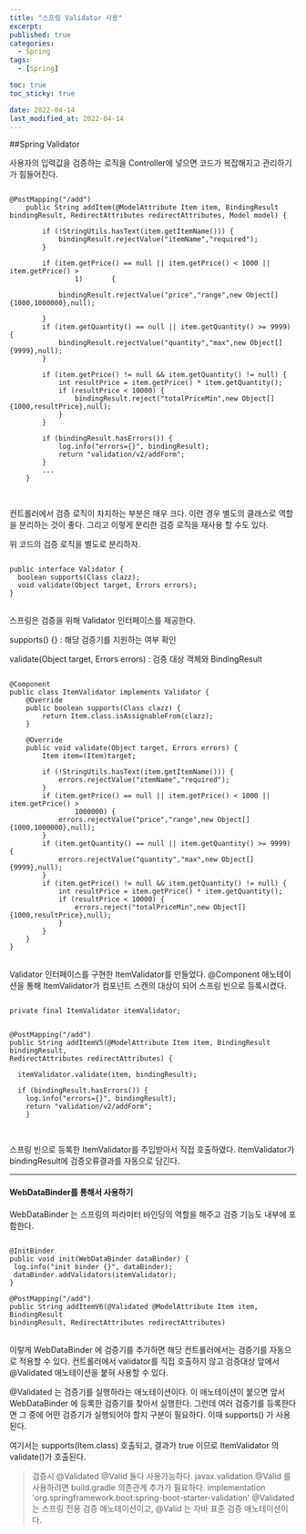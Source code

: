 ```yaml
---
title: "스프링 Validator 사용"
excerpt:
published: true
categories:
  - Spring
tags:
  - [Spring]

toc: true
toc_sticky: true

date: 2022-04-14
last_modified_at: 2022-04-14
---
```


##Spring Validator

사용자의 입력값을 검증하는 로직을 Controller에 넣으면 코드가 복잡해지고 관리하기가 힘들어진다.

<pre>
<code>
@PostMapping("/add")
    public String addItem(@ModelAttribute Item item, BindingResult bindingResult, RedirectAttributes redirectAttributes, Model model) {
        
        if (!StringUtils.hasText(item.getItemName())) {
            bindingResult.rejectValue("itemName","required");
        }

        if (item.getPrice() == null || item.getPrice() < 1000 || item.getPrice() >
                1)       {

            bindingResult.rejectValue("price","range",new Object[]{1000,1000000},null);

        }
        if (item.getQuantity() == null || item.getQuantity() >= 9999) {
            bindingResult.rejectValue("quantity","max",new Object[]{9999},null);
        }
        
        if (item.getPrice() != null && item.getQuantity() != null) {
            int resultPrice = item.getPrice() * item.getQuantity();
            if (resultPrice < 10000) {
                bindingResult.reject("totalPriceMin",new Object[]{1000,resultPrice},null);
            }
        }
        
        if (bindingResult.hasErrors()) {
            log.info("errors={}", bindingResult);
            return "validation/v2/addForm";
        }
        ...
    }

</code>
</pre>

컨트롤러에서 검증 로직이 차지하는 부분은 매우 크다. 이런 경우 별도의 클래스로 역할을 분리하는 것이 좋다. 그리고 이렇게 분리한 검증 로직을 재사용 할 수도 있다.

위 코드의 검증 로직을 별도로 분리하자.

<pre>
<code>
public interface Validator {
  boolean supports(Class<?> clazz);
  void validate(Object target, Errors errors);
}
</code>
</pre>

스프링은 검증을 위해 Validator 인터페이스를 제공한다.

supports() {} : 해당 검증기를 지원하는 여부 확인

validate(Object target, Errors errors) : 검증 대상 객체와 BindingResult

<pre>
<code>
@Component
public class ItemValidator implements Validator {
    @Override
    public boolean supports(Class<?> clazz) {
        return Item.class.isAssignableFrom(clazz);
    }

    @Override
    public void validate(Object target, Errors errors) {
        Item item=(Item)target;

        if (!StringUtils.hasText(item.getItemName())) {
            errors.rejectValue("itemName","required");
        }
        if (item.getPrice() == null || item.getPrice() < 1000 || item.getPrice() >
                1000000) {
            errors.rejectValue("price","range",new Object[]{1000,1000000},null);
        }
        if (item.getQuantity() == null || item.getQuantity() >= 9999) {
            errors.rejectValue("quantity","max",new Object[]{9999},null);
        }
        if (item.getPrice() != null && item.getQuantity() != null) {
            int resultPrice = item.getPrice() * item.getQuantity();
            if (resultPrice < 10000) {
                errors.reject("totalPriceMin",new Object[]{1000,resultPrice},null);
            }
        }
    }
}
</code>
</pre>

Validator 인터페이스를 구현한 ItemValidator를 만들었다. @Component 애노테이션을 통해 ItemValidator가 컴포넌트 스캔의 대상이 되어 스프링 빈으로 등록시켰다.

<pre>
<code>
private final ItemValidator itemValidator;


@PostMapping("/add")
public String addItemV5(@ModelAttribute Item item, BindingResult bindingResult,
RedirectAttributes redirectAttributes) {

  itemValidator.validate(item, bindingResult);

  if (bindingResult.hasErrors()) {
    log.info("errors={}", bindingResult);
    return "validation/v2/addForm";
    }

</code>
</pre>

스프링 빈으로 등록한 ItemValidator를 주입받아서 직접 호출하였다. ItemValidator가 bindingResult에 검증오류결과를 자동으로 담긴다.

<hr>

#### WebDataBinder를 통해서 사용하기

WebDataBinder 는 스프링의 파라미터 바인딩의 역할을 해주고 검증 기능도 내부에 포함한다.

<pre>
<code>
@InitBinder
public void init(WebDataBinder dataBinder) {
 log.info("init binder {}", dataBinder);
 dataBinder.addValidators(itemValidator);
}

@PostMapping("/add")
public String addItemV6(@Validated @ModelAttribute Item item, BindingResult
bindingResult, RedirectAttributes redirectAttributes)
</code>
</pre>

이렇게 WebDataBinder 에 검증기를 추가하면 해당 컨트롤러에서는 검증기를 자동으로 적용할 수 있다. 컨트롤러에서 validator를 직접 호출하지 않고 검증대상 앞에서 @Validated 애노테이션을 붙혀 사용할 수 있다.

@Validated 는 검증기를 실행하라는 애노테이션이다.
이 애노테이션이 붙으면 앞서 WebDataBinder 에 등록한 검증기를 찾아서 실행한다. 그런데 여러 검증기를 등록한다면 그 중에 어떤 검증기가 실행되어야 할지 구분이 필요하다. 이때 supports() 가 사용된다.

여기서는 supports(Item.class) 호출되고, 결과가 true 이므로 ItemValidator 의 validate()가 호출된다.

> 검증시 @Validated @Valid 둘다 사용가능하다.
> javax.validation.@Valid 를 사용하려면 build.gradle 의존관계 추가가 필요하다.
> implementation 'org.springframework.boot:spring-boot-starter-validation'
> @Validated 는 스프링 전용 검증 애노테이션이고, @Valid 는 자바 표준 검증 애노테이션이다.
